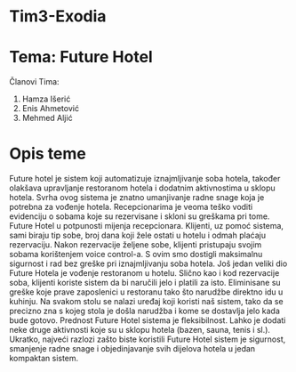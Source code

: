 # Tim3-Exodia

# Tema: Future Hotel

Članovi Tima:
1. Hamza Išerić
2. Enis Ahmetović
3. Mehmed Aljić

# Opis teme
Future hotel je sistem koji automatizuje iznajmljivanje soba hotela, također olakšava upravljanje restoranom hotela i dodatnim aktivnostima u sklopu hotela. Svrha ovog sistema je znatno umanjivanje radne snage koja je potrebna za vođenje hotela. Recepcionarima je veoma teško voditi evidenciju o sobama koje su rezervisane i skloni su greškama pri tome. Future Hotel u potpunosti mijenja recepcionara. Klijenti, uz pomoć sistema, sami biraju tip sobe, broj dana koji žele ostati u hotelu i odmah plaćaju rezervaciju. Nakon rezervacije željene sobe, klijenti pristupaju svojim sobama korištenjem voice control-a. S ovim smo dostigli maksimalnu sigurnost i rad bez greške pri iznajmljivanju soba hotela. Još jedan veliki dio Future Hotela je vođenje restoranom u hotelu. Slično kao i kod rezervacije soba, klijenti koriste sistem da bi naručili jelo i platili za isto. Eliminisane su greške koje prave zaposlenici u restoranu tako što narudžbe direktno idu u kuhinju. Na svakom stolu se nalazi uređaj koji koristi naš sistem, tako da se precizno zna s kojeg stola je došla narudžba i kome se dostavlja jelo kada bude gotovo. Prednost Future Hotel sistema je fleksibilnost. Lahko je dodati neke druge aktivnosti koje su u sklopu hotela (bazen, sauna, tenis i sl.). Ukratko, najveći razlozi zašto biste koristili Future Hotel sistem je sigurnost, smanjenje radne snage i objedinjavanje svih dijelova hotela u jedan kompaktan sistem.
